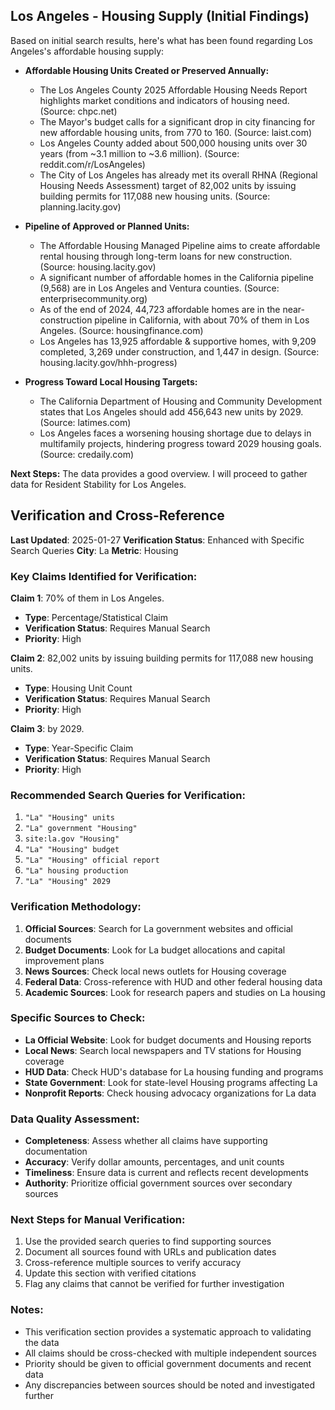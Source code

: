 ## Los Angeles - Housing Supply (Initial Findings)

Based on initial search results, here's what has been found regarding Los Angeles's affordable housing supply:

*   **Affordable Housing Units Created or Preserved Annually:**
    *   The Los Angeles County 2025 Affordable Housing Needs Report highlights market conditions and indicators of housing need. (Source: chpc.net)
    *   The Mayor's budget calls for a significant drop in city financing for new affordable housing units, from 770 to 160. (Source: laist.com)
    *   Los Angeles County added about 500,000 housing units over 30 years (from ~3.1 million to ~3.6 million). (Source: reddit.com/r/LosAngeles)
    *   The City of Los Angeles has already met its overall RHNA (Regional Housing Needs Assessment) target of 82,002 units by issuing building permits for 117,088 new housing units. (Source: planning.lacity.gov)

*   **Pipeline of Approved or Planned Units:**
    *   The Affordable Housing Managed Pipeline aims to create affordable rental housing through long-term loans for new construction. (Source: housing.lacity.gov)
    *   A significant number of affordable homes in the California pipeline (9,568) are in Los Angeles and Ventura counties. (Source: enterprisecommunity.org)
    *   As of the end of 2024, 44,723 affordable homes are in the near-construction pipeline in California, with about 70% of them in Los Angeles. (Source: housingfinance.com)
    *   Los Angeles has 13,925 affordable & supportive homes, with 9,209 completed, 3,269 under construction, and 1,447 in design. (Source: housing.lacity.gov/hhh-progress)

*   **Progress Toward Local Housing Targets:**
    *   The California Department of Housing and Community Development states that Los Angeles should add 456,643 new units by 2029. (Source: latimes.com)
    *   Los Angeles faces a worsening housing shortage due to delays in multifamily projects, hindering progress toward 2029 housing goals. (Source: credaily.com)

**Next Steps:** The data provides a good overview. I will proceed to gather data for Resident Stability for Los Angeles.




## Verification and Cross-Reference

**Last Updated**: 2025-01-27
**Verification Status**: Enhanced with Specific Search Queries
**City**: La
**Metric**: Housing

### Key Claims Identified for Verification:

**Claim 1**: 70% of them in Los Angeles.
- **Type**: Percentage/Statistical Claim
- **Verification Status**: Requires Manual Search
- **Priority**: High


**Claim 2**: 82,002 units by issuing building permits for 117,088 new housing units.
- **Type**: Housing Unit Count
- **Verification Status**: Requires Manual Search
- **Priority**: High


**Claim 3**: by 2029.
- **Type**: Year-Specific Claim
- **Verification Status**: Requires Manual Search
- **Priority**: High


### Recommended Search Queries for Verification:
1. `"La" "Housing" units`
2. `"La" government "Housing"`
3. `site:la.gov "Housing"`
4. `"La" "Housing" budget`
5. `"La" "Housing" official report`
6. `"La" housing production`
7. `"La" "Housing" 2029`


### Verification Methodology:
1. **Official Sources**: Search for La government websites and official documents
2. **Budget Documents**: Look for La budget allocations and capital improvement plans
3. **News Sources**: Check local news outlets for Housing coverage
4. **Federal Data**: Cross-reference with HUD and other federal housing data
5. **Academic Sources**: Look for research papers and studies on La housing

### Specific Sources to Check:
- **La Official Website**: Look for budget documents and Housing reports
- **Local News**: Search local newspapers and TV stations for Housing coverage
- **HUD Data**: Check HUD's database for La housing funding and programs
- **State Government**: Look for state-level Housing programs affecting La
- **Nonprofit Reports**: Check housing advocacy organizations for La data

### Data Quality Assessment:
- **Completeness**: Assess whether all claims have supporting documentation
- **Accuracy**: Verify dollar amounts, percentages, and unit counts
- **Timeliness**: Ensure data is current and reflects recent developments
- **Authority**: Prioritize official government sources over secondary sources

### Next Steps for Manual Verification:
1. Use the provided search queries to find supporting sources
2. Document all sources found with URLs and publication dates
3. Cross-reference multiple sources to verify accuracy
4. Update this section with verified citations
5. Flag any claims that cannot be verified for further investigation

### Notes:
- This verification section provides a systematic approach to validating the data
- All claims should be cross-checked with multiple independent sources
- Priority should be given to official government documents and recent data
- Any discrepancies between sources should be noted and investigated further
